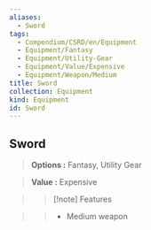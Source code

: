 ```yaml
---
aliases:
  - Sword
tags:
  - Compendium/CSRD/en/Equipment
  - Equipment/Fantasy
  - Equipment/Utility-Gear
  - Equipment/Value/Expensive
  - Equipment/Weapon/Medium
title: Sword
collection: Equipment
kind: Equipment
id: Sword
---
```

## Sword    
    
>    
> **Options :** Fantasy, Utility Gear    
> **Value :** Expensive    
>>[!note] Features    
>> - Medium weapon

